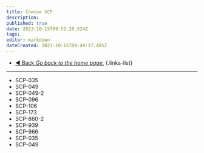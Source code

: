```yaml
---
title: Список SCP
description: 
published: true
date: 2023-10-15T09:52:20.524Z
tags: 
editor: markdown
dateCreated: 2023-10-15T09:49:17.485Z
---
```


- [:arrow_backward: Back *Go back to the home page.*](/en/home)
{.links-list}
---

- SCP-035
- SCP-049
- SCP-049-2
- SCP-096
- SCP-106
- SCP-173
- SCP-860-2
- SCP-939
- SCP-966
- SCP-035
- SCP-049
